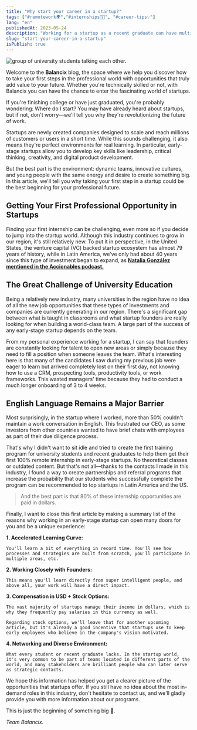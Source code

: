 ```yaml
---
title: "Why start your career in a startup?"
tags: ["#remotework🌍","#internships🧑‍🎓", "#career-tips💡"]
lang: "en"
publishedAt: 2023-05-24
description: "Working for a startup as a recent graduate can have multiple benefits, from an accelerated learning curve to the opportunity to be part of developing products that will end up disrupting entire industries."
slug: "start-your-career-in-a-startup"
isPublish: true
---
```


![group of university students talking each other.](/blog-imgs/working-remotely.webp)

Welcome to the **Balancix** blog, the space where we help you discover how to take your first steps in the professional world with opportunities that truly add value to your future. Whether you're technically skilled or not, with Balancix you can have the chance to enter the fascinating world of startups.

If you're finishing college or have just graduated, you're probably wondering: Where do I start? You may have already heard about startups, but if not, don't worry—we'll tell you why they're revolutionizing the future of work.

Startups are newly created companies designed to scale and reach millions of customers or users in a short time. While this sounds challenging, it also means they're perfect environments for real learning. In particular, early-stage startups allow you to develop key skills like leadership, critical thinking, creativity, and digital product development.

But the best part is the environment: dynamic teams, innovative cultures, and young people with the same energy and desire to create something big. In this article, we'll tell you why taking your first step in a startup could be the best beginning for your professional future.

## Getting Your First Professional Opportunity in Startups

Finding your first internship can be challenging, even more so if you decide to jump into the startup world. Although this industry continues to grow in our region, it's still relatively new. To put it in perspective, in the United States, the venture capital (VC) backed startup ecosystem has almost 79 years of history, while in Latin America, we've only had about 40 years since this type of investment began to expand, as **[Natalia González mentioned in the Accionables podcast.](https://www.youtube.com/watch?v=NhNTeOtOtWM&t=133s)**

## The Great Challenge of University Education

Being a relatively new industry, many universities in the region have no idea of all the new job opportunities that these types of investments and companies are currently generating in our region. There's a significant gap between what is taught in classrooms and what startup founders are really looking for when building a world-class team. A large part of the success of any early-stage startup depends on the team.

From my personal experience working for a startup, I can say that founders are constantly looking for talent to open new areas or simply because they need to fill a position when someone leaves the team. What's interesting here is that many of the candidates I saw during my previous job were eager to learn but arrived completely lost on their first day, not knowing how to use a CRM, prospecting tools, productivity tools, or work frameworks. This wasted managers' time because they had to conduct a much longer onboarding of 3 to 4 weeks.

## English Language Remains a Major Barrier

Most surprisingly, in the startup where I worked, more than 50% couldn't maintain a work conversation in English. This frustrated our CEO, as some investors from other countries wanted to have brief chats with employees as part of their due diligence process.

That's why I didn't want to sit idle and tried to create the first training program for university students and recent graduates to help them get their first 100% remote internship in early-stage startups. No theoretical classes or outdated content. But that's not all—thanks to the contacts I made in this industry, I found a way to create partnerships and referral programs that increase the probability that our students who successfully complete the program can be recommended to top startups in Latin America and the US.

> And the best part is that 80% of these internship opportunities are paid in dollars.

Finally, I want to close this first article by making a summary list of the reasons why working in an early-stage startup can open many doors for you and be a unique experience:

**1. Accelerated Learning Curve:**

    You'll learn a bit of everything in record time. You'll see how processes and strategies are built from scratch, you'll participate in multiple areas, etc.

**2. Working Closely with Founders:**

    This means you'll learn directly from super intelligent people, and above all, your work will have a direct impact.

**3. Compensation in USD + Stock Options:**

    The vast majority of startups manage their income in dollars, which is why they frequently pay salaries in this currency as well.

    Regarding stock options, we'll leave that for another upcoming article, but it's already a good incentive that startups use to keep early employees who believe in the company's vision motivated.

**4. Networking and Diverse Environment:**

    What every student or recent graduate lacks. In the startup world, it's very common to be part of teams located in different parts of the world, and many stakeholders are brilliant people who can later serve as strategic contacts.

We hope this information has helped you get a clearer picture of the opportunities that startups offer. If you still have no idea about the most in-demand roles in this industry, don't hesitate to contact us, and we'll gladly provide you with more information about our programs.

This is just the beginning of something big 🚀.

_Team Balancix._
